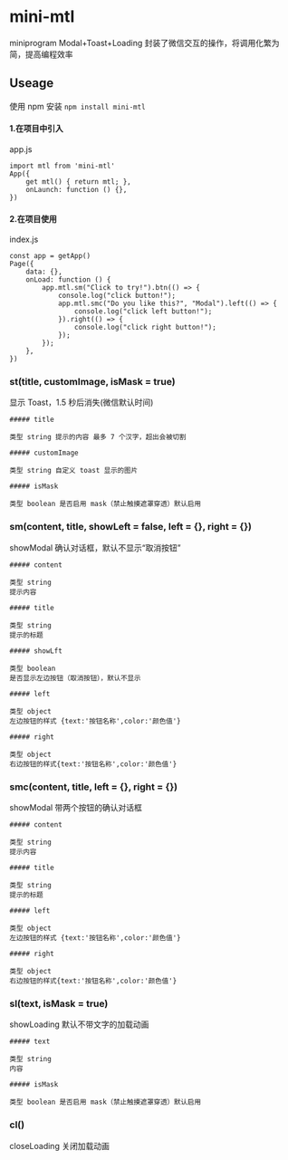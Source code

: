 # mini-mtl

miniprogram Modal+Toast+Loading
封装了微信交互的操作，将调用化繁为简，提高编程效率

## Useage

使用 npm 安装
`npm install mini-mtl`

#### 1.在项目中引入

app.js

```
import mtl from 'mini-mtl'
App({
    get mtl() { return mtl; },
    onLaunch: function () {},
})
```

#### 2.在项目使用

index.js

```
const app = getApp()
Page({
    data: {},
    onLoad: function () {
        app.mtl.sm("Click to try!").btn(() => {
            console.log("click button!");
            app.mtl.smc("Do you like this?", "Modal").left(() => {
                console.log("click left button!");
            }).right(() => {
                console.log("click right button!");
            });
        });
    },
})

```

### st(title, customImage, isMask = true)

显示 Toast，1.5 秒后消失(微信默认时间)

```
##### title

类型 string 提示的内容 最多 7 个汉字，超出会被切割

##### customImage

类型 string 自定义 toast 显示的图片

##### isMask

类型 boolean 是否启用 mask（禁止触摸遮罩穿透）默认启用
```

### sm(content, title, showLeft = false, left = {}, right = {})

showModal 确认对话框，默认不显示“取消按钮”

```
##### content

类型 string
提示内容

##### title

类型 string
提示的标题

##### showLft

类型 boolean
是否显示左边按钮（取消按钮），默认不显示

##### left

类型 object
左边按钮的样式 {text:'按钮名称',color:'颜色值'}

##### right

类型 object
右边按钮的样式{text:'按钮名称',color:'颜色值'}
```

### smc(content, title, left = {}, right = {})

showModal 带两个按钮的确认对话框

```
##### content

类型 string
提示内容

##### title

类型 string
提示的标题

##### left

类型 object
左边按钮的样式 {text:'按钮名称',color:'颜色值'}

##### right

类型 object
右边按钮的样式{text:'按钮名称',color:'颜色值'}
```

### sl(text, isMask = true)

showLoading 默认不带文字的加载动画

```
##### text

类型 string
内容

##### isMask

类型 boolean 是否启用 mask（禁止触摸遮罩穿透）默认启用
```

### cl()

closeLoading 关闭加载动画
